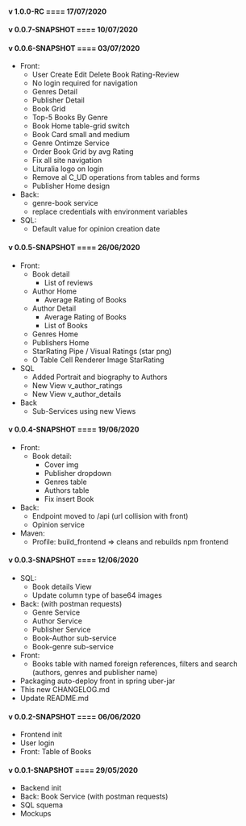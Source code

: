#### v 1.0.0-RC     	====	17/07/2020

#### v 0.0.7-SNAPSHOT	====	10/07/2020

#### v 0.0.6-SNAPSHOT	====	03/07/2020

- Front: 
    - User Create Edit Delete Book Rating-Review
    - No login required for navigation
    - Genres Detail
    - Publisher Detail
    - Book Grid
    - Top-5 Books By Genre
    - Book Home table-grid switch
    - Book Card small and medium
    - Genre Ontimze Service
    - Order Book Grid by avg Rating
    - Fix all site navigation
    - Lituralia logo on login
    - Remove al C_UD operations from tables and forms
    - Publisher Home design
- Back:
    - genre-book service
    - replace credentials with environment variables
- SQL:
    - Default value for opinion creation date

#### v 0.0.5-SNAPSHOT	====	26/06/2020

- Front:
    - Book detail
        - List of reviews
    - Author Home
        - Average Rating of Books
    - Author Detail
        - Average Rating of Books
        - List of Books
    - Genres Home
    - Publishers Home
    - StarRating Pipe / Visual Ratings (star png)
    - O Table Cell Renderer Image StarRating
- SQL 
    - Added Portrait and biography to Authors
    - New View v_author_ratings
    - New View v_author_details
- Back 
    - Sub-Services using new Views
        

#### v 0.0.4-SNAPSHOT	====	19/06/2020

- Front:
    - Book detail: 
        - Cover img
        - Publisher dropdown
        - Genres table
        - Authors table
        - Fix insert Book
- Back:
    - Endpoint moved to /api (url collision with front)
    - Opinion service
- Maven:
    - Profile: 
        build_frontend => cleans and rebuilds npm frontend

#### v 0.0.3-SNAPSHOT	====	12/06/2020

- SQL: 
    - Book details View
    - Update column type of base64 images
- Back: (with postman requests)
	- Genre Service
	- Author Service
	- Publisher Service
	- Book-Author sub-service
	- Book-genre sub-service
- Front: 
	- Books table with named foreign 
		references, filters and search 
		(authors, genres and publisher name)
- Packaging auto-deploy front in spring uber-jar
- This new CHANGELOG.md
- Update README.md


#### v 0.0.2-SNAPSHOT	====	06/06/2020

- Frontend init
- User login
- Front: Table of Books


#### v 0.0.1-SNAPSHOT	====	29/05/2020

- Backend init
- Back: Book Service (with postman requests)
- SQL squema
- Mockups
